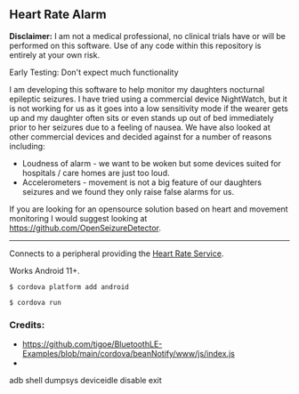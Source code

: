 ## Heart Rate Alarm

**Disclaimer:** I am not a medical professional, no clinical trials have or will be performed on this software. Use of any code within this repository is entirely at your own risk.

Early Testing: Don't expect much functionality

I am developing this software to help monitor my daughters nocturnal epileptic seizures. I have tried using a commercial device NightWatch, but it is not working for us as it goes into a low sensitivity mode if the wearer gets up and my daughter often sits or even stands up out of bed immediately prior to her seizures due to a feeling of nausea. We have also looked at other commercial devices and decided against for a number of reasons including:
- Loudness of alarm - we want to be woken but some devices suited for hospitals / care homes are just too loud.
- Accelerometers - movement is not a big feature of our daughters seizures and we found they only raise false alarms for us.

If you are looking for an opensource solution based on heart and movement monitoring I would suggest looking at https://github.com/OpenSeizureDetector.

---

Connects to a peripheral providing the [Heart Rate Service](http://goo.gl/wKH3X7).

Works Android 11+.

    $ cordova platform add android

    $ cordova run



### Credits:
- https://github.com/tigoe/BluetoothLE-Examples/blob/main/cordova/beanNotify/www/js/index.js
- 


adb shell
dumpsys deviceidle disable
exit